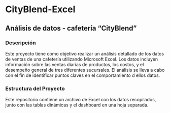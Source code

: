 # CityBlend-Excel

## Análisis de datos - cafetería “CityBlend”

### Descripción 

Este proyecto tiene como objetivo realizar un análisis detallado de los datos de ventas de una cafetería utilizando Microsoft Excel. Los datos incluyen información sobre las ventas diarias de productos, los costos, y el desempeño general de tres diferentes sucursales. El análisis se lleva a cabo con el fin de identificar puntos claves en el comportamiento d ellos datos.

### Estructura del Proyecto

Este repositorio contiene un archivo de Excel con los datos recopilados, junto con las tablas dinámicas y el dashboard en una hoja separada. 
